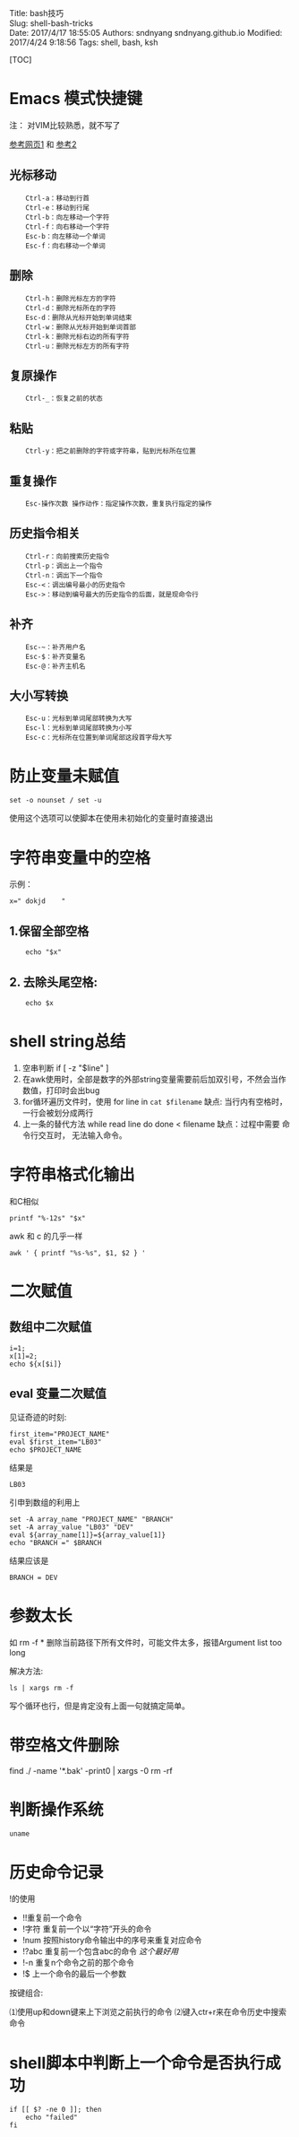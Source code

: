 Title: bash技巧  
Slug: shell-bash-tricks    
Date: 2017/4/17 18:55:05
Authors: sndnyang sndnyang.github.io
Modified: 2017/4/24 9:18:56
Tags: shell, bash, ksh  

[TOC]

# Emacs 模式快捷键

注： 对VIM比较熟悉，就不写了

[参考网页1](http://www.xuexixinde.com/xitong/62.html) 和 [参考2](http://www.linuxde.net/2011/11/1877.html)

## 光标移动

        Ctrl-a：移动到行首
        Ctrl-e：移动到行尾
        Ctrl-b：向左移动一个字符
        Ctrl-f：向右移动一个字符
        Esc-b：向左移动一个单词
        Esc-f：向右移动一个单词

## 删除
        Ctrl-h：删除光标左方的字符
        Ctrl-d：删除光标所在的字符
        Esc-d：删除从光标开始到单词结束
        Ctrl-w：删除从光标开始到单词首部
        Ctrl-k：删除光标右边的所有字符
        Ctrl-u：删除光标左方的所有字符

## 复原操作
        Ctrl-_：恢复之前的状态

## 粘贴
        Ctrl-y：把之前删除的字符或字符串，贴到光标所在位置

## 重复操作
        Esc-操作次数 操作动作：指定操作次数，重复执行指定的操作

## 历史指令相关
        Ctrl-r：向前搜索历史指令
        Ctrl-p：调出上一个指令
        Ctrl-n：调出下一个指令
        Esc-<：调出编号最小的历史指令
        Esc->：移动到编号最大的历史指令的后面，就是现命令行

## 补齐
        Esc-~：补齐用户名
        Esc-$：补齐变量名
        Esc-@：补齐主机名

## 大小写转换
        Esc-u：光标到单词尾部转换为大写
        Esc-l：光标到单词尾部转换为小写
        Esc-c：光标所在位置到单词尾部这段首字母大写

# 防止变量未赋值

    set -o nounset / set -u

使用这个选项可以使脚本在使用未初始化的变量时直接退出

# 字符串变量中的空格

示例：

    x=" dokjd    "


## 1.保留全部空格

        echo "$x"

## 2. 去除头尾空格:

        echo $x

# shell string总结

1. 空串判断 if [ -z "$line" ]
2. 在awk使用时，全部是数字的外部string变量需要前后加双引号，不然会当作数值，打印时会出bug
3. for循环遍历文件时，使用 for line in `cat $filename` 缺点: 当行内有空格时，一行会被划分成两行
4. 上一条的替代方法 while read line do done &lt; filename 缺点：过程中需要 命令行交互时， 无法输入命令。

# 字符串格式化输出

和C相似

    printf "%-12s" "$x"

awk 和 c 的几乎一样

    awk ' { printf "%s-%s", $1, $2 } '


# 二次赋值

## 数组中二次赋值

    i=1;
    x[1]=2;
    echo ${x[$i]}

## eval 变量二次赋值

见证奇迹的时刻:

    first_item="PROJECT_NAME"
    eval $first_item="LB03"
    echo $PROJECT_NAME

结果是

    LB03

引申到数组的利用上

    set -A array_name "PROJECT_NAME" "BRANCH"
    set -A array_value "LB03" "DEV"
    eval ${array_name[1]}=${array_value[1]}
    echo "BRANCH =" $BRANCH

结果应该是

    BRANCH = DEV

# 参数太长

如 rm -f * 删除当前路径下所有文件时，可能文件太多，报错Argument list too long

解决方法:

    ls | xargs rm -f

写个循环也行，但是肯定没有上面一句就搞定简单。

# 带空格文件删除

find ./ -name '*.bak' -print0 | xargs -0 rm -rf

# 判断操作系统

    uname

# 历史命令记录

!的使用

- !!重复前一个命令
- !字符 重复前一个以“字符”开头的命令
- !num 按照history命令输出中的序号来重复对应命令
- !?abc 重复前一个包含abc的命令 *这个最好用*
- !-n 重复n个命令之前的那个命令
- !$ 上一个命令的最后一个参数

按键组合:

⑴使用up和down键来上下浏览之前执行的命令
⑵键入ctr+r来在命令历史中搜索命令

# shell脚本中判断上一个命令是否执行成功

    if [[ $? -ne 0 ]]; then
        echo "failed"
    fi